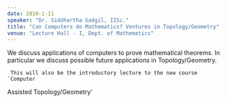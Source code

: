 ```yaml
---
date: 2010-1-11
speaker: "Dr. Siddhartha Gadgil, IISc."
title: "Can Computers do Mathematics? Ventures in Topology/Geometry"
venue: "Lecture Hall - I, Dept. of Mathematics"
---
```

We discuss applications of computers to prove mathematical
theorems. In particular we discuss possible future applications in
Topology/Geometry.

     This will also be the introductory lecture to the new course `Computer
Assisted Topology/Geometry'
